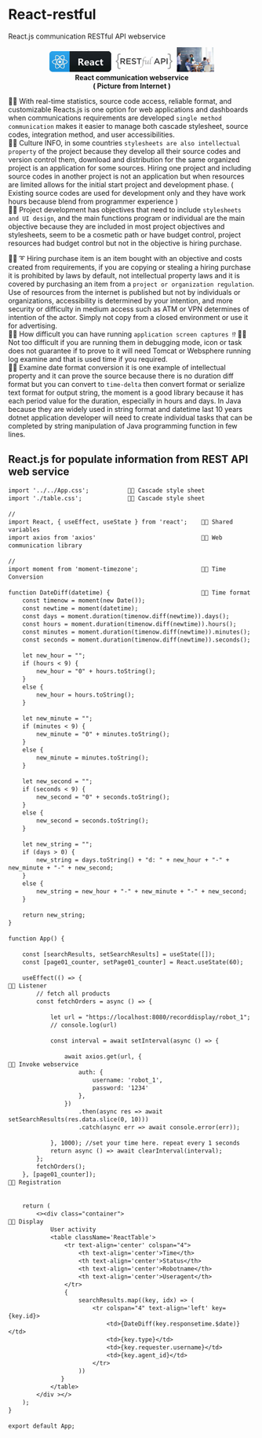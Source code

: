# React-restful
React.js communication RESTful API webservice

<p align="center" width="100%">
    <img width="25%" src="https://github.com/jkaewprateep/React-restful/blob/main/Reacts.jpg">
    <img width="25%" src="https://github.com/jkaewprateep/React-restful/blob/main/RestfulAPI.jpg">
    <img width="15%" src="https://github.com/jkaewprateep/React-restful/blob/main/kid44.jpg"> </br> 
    <b> React communication webservice </b> </br>
    <b> ( Picture from Internet ) </b> </br>
</p>

🧸💬 With real-time statistics, source code access, reliable format, and customizable Reacts.js is one option for web applications and dashboards when communications requirements are developed ```single method communication``` makes it easier to manage both cascade stylesheet, source codes, integration method, and user accessibilities. </br>
🐯💬 Culture INFO, in some countries ```stylesheets are also intellectual property``` of the project because they develop all their source codes and version control them, download and distribution for the same organized project is an application for some sources. Hiring one project and including source codes in another project is not an application but when resources are limited allows for the initial start project and development phase. ( Existing source codes are used for development only and they have work hours because blend from programmer experience ) </br>
🦁💬 Project development has objectives that need to include ```stylesheets and UI design```, and the main functions program or individual are the main objective because they are included in most project objectives and stylesheets, seem to be a cosmetic path or have budget control, project resources had budget control but not in the objective is hiring purchase. </br>

🐑💬 ➰ Hiring purchase item is an item bought with an objective and costs created from requirements, if you are copying or stealing a hiring purchase it is prohibited by laws by default, not intellectual property laws and it is covered by purchasing an item from a ```project or organization regulation```. Use of resources from the internet is published but not by individuals or organizations, accessibility is determined by your intention, and more security or difficulty in medium access such as ATM or VPN determines of intention of the actor. Simply not copy from a closed environment or use it for advertising. </br>
🦭💬 How difficult you can have running ```application screen captures ⁉️``` 🥺💬 Not too difficult if you are running them in debugging mode, icon or task does not guarantee if to prove to it will need Tomcat or Websphere running log examine and that is used time if you required. </br>
🐐💬 Examine date format conversion it is one example of intellectual property and it can prove the source because there is no duration diff format but you can convert to ```time-delta``` then convert format or serialize text format for output string, the moment is a good library because it has each period value for the duration, especially in hours and days. In Java because they are widely used in string format and datetime last 10 years dotnet application developer will need to create individual tasks that can be completed by string manipulation of Java programming function in few lines.  </br>

## React.js for populate information from REST API web service ##
```
import '../../App.css';           🧸💬 Cascade style sheet
import './table.css';             🧸💬 Cascade style sheet

//
import React, { useEffect, useState } from 'react';    🧸💬 Shared variables
import axios from 'axios'                              🧸💬 Web communication library

//
import moment from 'moment-timezone';                  🧸💬 Time Conversion

function DateDiff(datetime) {                          🧸💬 Time format
    const timenow = moment(new Date());
    const newtime = moment(datetime);
    const days = moment.duration(timenow.diff(newtime)).days();
    const hours = moment.duration(timenow.diff(newtime)).hours();
    const minutes = moment.duration(timenow.diff(newtime)).minutes();
    const seconds = moment.duration(timenow.diff(newtime)).seconds();

    let new_hour = "";
    if (hours < 9) {
        new_hour = "0" + hours.toString();
    }
    else {
        new_hour = hours.toString();
    }

    let new_minute = "";
    if (minutes < 9) {
        new_minute = "0" + minutes.toString();
    }
    else {
        new_minute = minutes.toString();
    }

    let new_second = "";
    if (seconds < 9) {
        new_second = "0" + seconds.toString();
    }
    else {
        new_second = seconds.toString();
    }

    let new_string = "";
    if (days > 0) {
        new_string = days.toString() + "d: " + new_hour + "-" + new_minute + "-" + new_second;
    }
    else {
        new_string = new_hour + "-" + new_minute + "-" + new_second;
    }

    return new_string;
}

function App() {

    const [searchResults, setSearchResults] = useState([]);
    const [page01_counter, setPage01_counter] = React.useState(60);

    useEffect(() => {                                                    🧸💬 Listener
        // fetch all products
        const fetchOrders = async () => {

            let url = "https://localhost:8080/recorddisplay/robot_1";
            // console.log(url)

            const interval = await setInterval(async () => {

                await axios.get(url, {                                   🧸💬 Invoke webservice
                    auth: {
                        username: 'robot_1',
                        password: '1234'
                    },
                })
                    .then(async res => await setSearchResults(res.data.slice(0, 10)))
                    .catch(async err => await console.error(err));

            }, 1000); //set your time here. repeat every 1 seconds
            return async () => await clearInterval(interval);
        };
        fetchOrders();
    }, [page01_counter]);                                                 🧸💬 Registration


    return (
        <><div class="container">                                         🧸💬 Display
            User activity
            <table className='ReactTable'>
                <tr text-align='center' colspan="4">
                    <th text-align='center'>Time</th>
                    <th text-align='center'>Status</th>
                    <th text-align='center'>Robotname</th>
                    <th text-align='center'>Useragent</th>
                </tr>
                {
                    searchResults.map((key, idx) => (
                        <tr colspan="4" text-align='left' key={key.id}>
                            <td>{DateDiff(key.responsetime.$date)}</td>
                            <td>{key.type}</td>
                            <td>{key.requester.username}</td>
                            <td>{key.agent_id}</td>
                        </tr>
                    ))
               }
            </table>
        </div ></>
    );
}

export default App;
```
